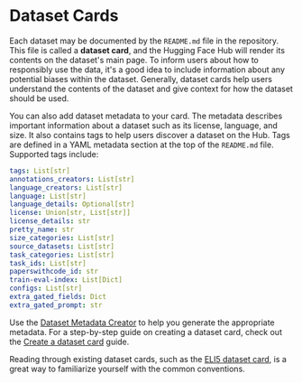 # Dataset Cards

Each dataset may be documented by the `README.md` file in the repository. This file is called a **dataset card**, and the Hugging Face Hub will render its contents on the dataset's main page. To inform users about how to responsibly use the data, it's a good idea to include information about any potential biases within the dataset. Generally, dataset cards help users understand the contents of the dataset and give context for how the dataset should be used.

You can also add dataset metadata to your card. The metadata describes important information about a dataset such as its license, language, and size. It also contains tags to help users discover a dataset on the Hub. Tags are defined in a YAML metadata section at the top of the `README.md` file. Supported tags include:

```yaml
tags: List[str]
annotations_creators: List[str]
language_creators: List[str]
language: List[str]
language_details: Optional[str]
license: Union[str, List[str]]
license_details: str
pretty_name: str
size_categories: List[str]
source_datasets: List[str]
task_categories: List[str]
task_ids: List[str]
paperswithcode_id: str
train-eval-index: List[Dict]
configs: List[str]
extra_gated_fields: Dict
extra_gated_prompt: str
```

Use the [Dataset Metadata Creator](https://huggingface.co/spaces/huggingface/datasets-tagging) to help you generate the appropriate metadata. For a step-by-step guide on creating a dataset card, check out the [Create a dataset card](https://huggingface.co/docs/datasets/dataset_card) guide.

Reading through existing dataset cards, such as the [ELI5 dataset card](https://github.com/huggingface/datasets/blob/main/datasets/eli5/README.md), is a great way to familiarize yourself with the common conventions.
